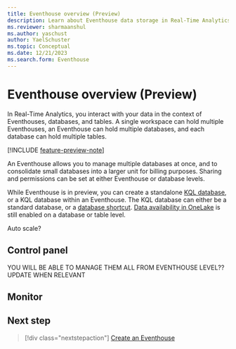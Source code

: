 ```yaml
---
title: Eventhouse overview (Preview)
description: Learn about Eventhouse data storage in Real-Time Analytics.
ms.reviewer: sharmaanshul
ms.author: yaschust
author: YaelSchuster
ms.topic: Conceptual
ms.date: 12/21/2023
ms.search.form: Eventhouse
---
```

# Eventhouse overview (Preview)

In Real-Time Analytics, you interact with your data in the context of Eventhouses, databases, and tables. A single workspace can hold multiple Eventhouses, an Eventhouse can hold multiple databases, and each database can hold multiple tables.

[!INCLUDE [feature-preview-note](../includes/feature-preview-note.md)]

An Eventhouse allows you to manage multiple databases at once, and to consolidate small databases into a larger unit for billing purposes. Sharing and permissions can be set at either Eventhouse or database levels. 

While Eventhouse is in preview, you can create a standalone [KQL database](create-database.md), or a KQL database within an Eventhouse. The KQL database can either be a standard database, or a [database shortcut](database-shortcut.md). [Data availability in OneLake](one-logical-copy.md) is still enabled on a database or table level.

Auto scale? 

## Control panel

YOU WILL BE ABLE TO MANAGE THEM ALL FROM EVENTHOUSE LEVEL?? UPDATE WHEN RELEVANT

## Monitor


## Next step

> [!div class="nextstepaction"]
> [Create an Eventhouse](create-eventhouse.md)
